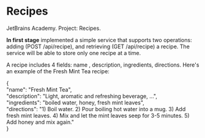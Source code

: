 # Recipes

JetBrains Academy. Project: Recipes.

<b>In first stage</b> implemented a simple service that supports two operations: adding (POST /api/recipe),
and retrieving (GET /api/recipe) a recipe. The service will be able to store only one recipe at a time.

A recipe includes 4 fields: name , description, ingredients, directions. Here's an example of the Fresh Mint Tea recipe:

{</br>
"name": "Fresh Mint Tea",</br>
"description": "Light, aromatic and refreshing beverage, ...",</br>
"ingredients": "boiled water, honey, fresh mint leaves",</br>
"directions": "1) Boil water. 2) Pour boiling hot water into a mug. 3) Add fresh mint leaves. 4) Mix and let the mint
leaves seep for 3-5 minutes. 5) Add honey and mix again."</br>
}